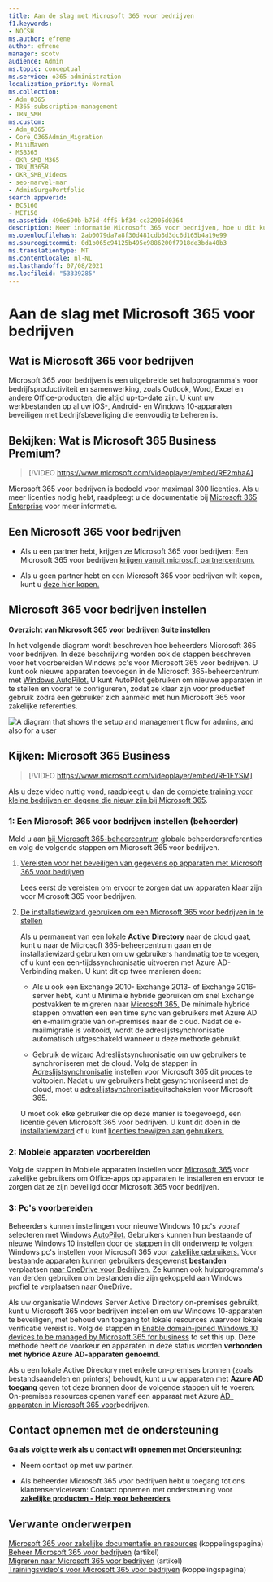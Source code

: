 ```yaml
---
title: Aan de slag met Microsoft 365 voor bedrijven
f1.keywords:
- NOCSH
ms.author: efrene
author: efrene
manager: scotv
audience: Admin
ms.topic: conceptual
ms.service: o365-administration
localization_priority: Normal
ms.collection:
- Adm_O365
- M365-subscription-management
- TRN_SMB
ms.custom:
- Adm_O365
- Core_O365Admin_Migration
- MiniMaven
- MSB365
- OKR_SMB_M365
- TRN_M365B
- OKR_SMB_Videos
- seo-marvel-mar
- AdminSurgePortfolio
search.appverid:
- BCS160
- MET150
ms.assetid: 496e690b-b75d-4ff5-bf34-cc32905d0364
description: Meer informatie Microsoft 365 voor bedrijven, hoe u dit kunt instellen en hoe u de apparaten en pc's van uw gebruikers voorbereidt om ervoor te zorgen dat ze worden beschermd door gebruikers Microsoft 365 voor bedrijven.
ms.openlocfilehash: 2ab0079da7a8f30d481cdb3d3dc6d165b4a19e99
ms.sourcegitcommit: 0d1b065c94125b495e9886200f7918de3bda40b3
ms.translationtype: MT
ms.contentlocale: nl-NL
ms.lasthandoff: 07/08/2021
ms.locfileid: "53339285"
---
```

# <a name="get-started-with-microsoft-365-for-business"></a>Aan de slag met Microsoft 365 voor bedrijven

## <a name="what-is-microsoft-365-for-business"></a>Wat is Microsoft 365 voor bedrijven

Microsoft 365 voor bedrijven is een uitgebreide set hulpprogramma's voor bedrijfsproductiviteit en samenwerking, zoals Outlook, Word, Excel en andere Office-producten, die altijd up-to-date zijn. U kunt uw werkbestanden op al uw iOS-, Android- en Windows 10-apparaten beveiligen met bedrijfsbeveiliging die eenvoudig te beheren is.

## <a name="watch-what-is-microsoft-365-business-premium"></a>Bekijken: Wat is Microsoft 365 Business Premium?

> [!VIDEO https://www.microsoft.com/videoplayer/embed/RE2mhaA] 
  
Microsoft 365 voor bedrijven is bedoeld voor maximaal 300 licenties. Als u meer licenties nodig hebt, raadpleegt u de documentatie bij [Microsoft 365 Enterprise](../enterprise/index.yml) voor meer informatie. 
  
## <a name="get-microsoft-365-for-business"></a>Een Microsoft 365 voor bedrijven

- Als u een partner hebt, krijgen ze Microsoft 365 voor bedrijven: Een Microsoft 365 voor bedrijven [krijgen vanuit microsoft partnercentrum.](get-microsoft-365-business.md)
    
- Als u geen partner hebt en een Microsoft 365 voor bedrijven wilt kopen, kunt u [deze hier kopen.](https://www.microsoft.com/microsoft-365/business)
    
## <a name="set-up-microsoft-365-for-business"></a>Microsoft 365 voor bedrijven instellen

 **Overzicht van Microsoft 365 voor bedrijven Suite instellen**
  
In het volgende diagram wordt beschreven hoe beheerders Microsoft 365 voor bedrijven. In deze beschrijving worden ook de stappen beschreven voor het voorbereiden Windows pc's voor Microsoft 365 voor bedrijven. U kunt ook nieuwe apparaten toevoegen in de Microsoft 365-beheercentrum met [Windows AutoPilot.](add-autopilot-devices-and-profile.md) U kunt AutoPilot gebruiken om nieuwe apparaten in te stellen en vooraf te configureren, zodat ze klaar zijn voor productief gebruik zodra een gebruiker zich aanmeld met hun Microsoft 365 voor zakelijke referenties.
  
![A diagram that shows the setup and management flow for admins, and also for a user](../media/249f81fc-7e79-44c7-8425-3a0b7b651c3b.png)

## <a name="watch-set-up-microsoft-365-business"></a>Kijken: Microsoft 365 Business

> [!VIDEO https://www.microsoft.com/videoplayer/embed/RE1FYSM] 

Als u deze video nuttig vond, raadpleegt u dan de [complete training voor kleine bedrijven en degene die nieuw zijn bij Microsoft 365](../business-video/index.yml).

  
### <a name="1-set-up-microsoft-365-for-business-admin"></a>1: Een Microsoft 365 voor bedrijven instellen (beheerder)

Meld u aan [bij Microsoft 365-beheercentrum](https://admin.microsoft.com/adminportal/home) globale beheerdersreferenties en volg de volgende stappen om Microsoft 365 voor bedrijven. 
  
1. [Vereisten voor het beveiligen van gegevens op apparaten met Microsoft 365 voor bedrijven](pre-requisites-for-data-protection.md)
    
    Lees eerst de vereisten om ervoor te zorgen dat uw apparaten klaar zijn voor Microsoft 365 voor bedrijven.
    
2. [De installatiewizard gebruiken om een Microsoft 365 voor bedrijven in te stellen](set-up.md)
    
    Als u permanent van een lokale **Active Directory** naar de cloud gaat, kunt u naar de Microsoft 365-beheercentrum gaan en de installatiewizard gebruiken om uw gebruikers handmatig toe te voegen, of u kunt een een-tijdssynchronisatie uitvoeren met Azure AD-Verbinding maken. U kunt dit op twee manieren doen: 
    
    - Als u ook een Exchange 2010- Exchange 2013- of Exchange 2016-server hebt, kunt u Minimale hybride gebruiken om snel Exchange postvakken te migreren naar [Microsoft 365.](/Exchange/mailbox-migration/use-minimal-hybrid-to-quickly-migrate) De minimale hybride stappen omvatten een een time sync van gebruikers met Azure AD en e-mailmigratie van on-premises naar de cloud. Nadat de e-mailmigratie is voltooid, wordt de adreslijstsynchronisatie automatisch uitgeschakeld wanneer u deze methode gebruikt.
    
    - Gebruik de wizard Adreslijstsynchronisatie om uw gebruikers te synchroniseren met de cloud. Volg de stappen in [Adreslijstsynchronisatie](../enterprise/set-up-directory-synchronization.md) instellen voor Microsoft 365 dit proces te voltooien. Nadat u uw gebruikers hebt gesynchroniseerd met de cloud, moet u [adreslijstsynchronisatie](../enterprise/turn-off-directory-synchronization.md)uitschakelen voor Microsoft 365.
    
    U moet ook elke gebruiker die op deze manier is toegevoegd, een licentie geven Microsoft 365 voor bedrijven. U kunt dit doen in de [installatiewizard](set-up.md) of u kunt [licenties toewijzen aan gebruikers.](../admin/manage/assign-licenses-to-users.md)
    
### <a name="2-prepare-mobile-devices"></a>2: Mobiele apparaten voorbereiden

Volg de stappen in Mobiele apparaten instellen voor [Microsoft 365](set-up-mobile-devices.md) voor zakelijke gebruikers om Office-apps op apparaten te installeren en ervoor te zorgen dat ze zijn beveiligd door Microsoft 365 voor bedrijven. 
  
### <a name="3-prepare-pcs"></a>3: Pc's voorbereiden

Beheerders kunnen instellingen voor nieuwe Windows 10 pc's vooraf selecteren met Windows [AutoPilot.](add-autopilot-devices-and-profile.md) Gebruikers kunnen hun bestaande of nieuwe Windows 10 instellen door de stappen in dit onderwerp te volgen: Windows pc's instellen voor Microsoft 365 voor [zakelijke gebruikers.](set-up-windows-devices.md) Voor bestaande apparaten kunnen gebruikers desgewenst **bestanden** verplaatsen [naar OneDrive voor Bedrijven.](move-files-to-onedrive.md) Ze kunnen ook hulpprogramma's van derden gebruiken om bestanden die zijn gekoppeld aan Windows profiel te verplaatsen naar OneDrive.
  
Als uw organisatie Windows Server Active Directory on-premises gebruikt, kunt u Microsoft 365 voor bedrijven instellen om uw Windows 10-apparaten te beveiligen, met behoud van toegang tot lokale resources waarvoor lokale verificatie vereist is. Volg de stappen in [Enable domain-joined Windows 10 devices to be managed by Microsoft 365 for business](manage-windows-devices.md) to set this up. Deze methode heeft de voorkeur en apparaten in deze status worden **verbonden met hybride Azure AD-apparaten genoemd.** 
  
Als u een lokale Active Directory met enkele on-premises bronnen (zoals bestandsaandelen en printers) behoudt, kunt u uw apparaten met **Azure AD toegang** geven tot deze bronnen door de volgende stappen uit te voeren: On-premises resources openen vanaf een apparaat met Azure [AD-apparaten in Microsoft 365 voor](access-resources.md)bedrijven.
  
  
## <a name="contact-support"></a>Contact opnemen met de ondersteuning

 **Ga als volgt te werk als u contact wilt opnemen met Ondersteuning:**
  
- Neem contact op met uw partner.
    
- Als beheerder Microsoft 365 voor bedrijven hebt u toegang tot ons klantenserviceteam: Contact opnemen met ondersteuning voor **[zakelijke producten - Help voor beheerders](../business-video/get-help-support.md)**
    
## <a name="related-content"></a>Verwante onderwerpen

[Microsoft 365 voor zakelijke documentatie en resources](./index.yml) (koppelingspagina)\
[Beheer Microsoft 365 voor bedrijven](manage.md) (artikel)\
[Migreren naar Microsoft 365 voor bedrijven](migrate-to-microsoft-365-business.md) (artikel)\
[Trainingsvideo's voor Microsoft 365 voor bedrijven](../business-video/index.yml) (koppelingspagina)